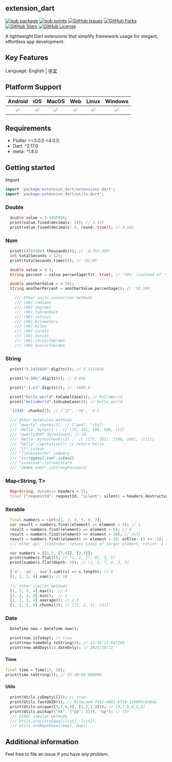 
## extension_dart
[![pub package](https://img.shields.io/pub/v/extension_dart.svg)](https://pub.dev/packages/extension_dart)
[![pub points](https://img.shields.io/pub/points/extension_dart?color=2E8B57&label=pub%20points)](https://pub.dev/packages/extension_dart/score)
[![GitHub Issues](https://img.shields.io/github/issues/leo1394/extension_dart.svg?branch=master)](https://github.com/leo1394/extension_dart/issues)
[![GitHub Forks](https://img.shields.io/github/forks/leo1394/extension_dart.svg?branch=master)](https://github.com/leo1394/extension_dart/network)
[![GitHub Stars](https://img.shields.io/github/stars/leo1394/extension_dart.svg?branch=master)](https://github.com/leo1394/extension_dart/stargazers)
[![GitHub License](https://img.shields.io/badge/license-MIT%20-blue.svg)](https://raw.githubusercontent.com/leo1394/extension_dart/master/LICENSE)

A lightweight Dart extensions that simplify framework usage for elegant, effortless app development.
## Key Features

Language: English | [中文](README-ZH.md)
## Platform Support

| Android | iOS | MacOS | Web | Linux | Windows |
| :-----: | :-: | :---: |:---:| :---: | :-----: |
|   ✅    | ✅  |  ✅   |  ✅  |  ✅   |   ✅    |

## Requirements

- Flutter >=3.0.0 <4.0.0
- Dart: ^2.17.0
- meta: ^1.8.0

## Getting started
Import
```dart
import 'package:extension_dart/extensions.dart';
import 'package:extension_dart/utils.dart';
``` 

### Double

```dart
  double value = 3.1415926;
  print(value.fixed(decimals: 3)); // 3.141
  print(value.fixed(decimals: 3, round: true)); // 3.142

```

### Num
```dart
  print((4783484).thousands()); // '4,783,484'
  int totalSeconds = 125;
  print(totalSeconds.timer()); // '02:05'

  double value = 0.5;
  String percent = value.percentage(fit: true); // '50%' (instead of '50.00%')

  double anotherValue = 0.501;
  String anotherPercent = anotherValue.percentage(); // '50.10%'

    /// Other units conversion methods
    /// (90).radians
    /// (90).degrees
    /// (90).fahrenheit
    /// (90).celsius
    /// (90).kilometers
    /// (90).miles
    /// (90).carats
    /// (90).ounces
    /// (90).caratsToGrams
    /// (90).ouncesToGrams

```

### String

```dart
  print("3.1415926".digits()); // 3.1415926

  print("4.56%".digits()); // 0.456

  print("-1.e3".digits()); // -1000.0

  print("hello world".toCamelCase()); // helloWorld
  print("HelloWorld".toSnakeCase()); // hello_world

  '12345'.chunks(2); // ['12', '34', '5']

  /// Other extension methods
  /// "qwerty".chunks(3); // ["qwe", "rty];
  /// 'Hello'.bytes() ;  // [72, 101, 108, 108, 111]
  /// "qwerty你好".bytesCount; // 10
  /// 'Hello'.bytesChunks(2) ;  // [[72, 101], [108, 108], [111]]
  /// "hello".capitalize(); // return Hello
  /// "{}".isJson 
  /// "?id=&search=".isQuery 
  /// "test@gmail.com".isEmail 
  /// "xxxxxxxx".isCreditCard 
  /// "dk9KK_ee83".isStrongPassword 
```

### Map<String, T>

```dart
  Map<String, dynamic> headers = {};
  final {"requestId": requestId, "silent": silent} = headers.destructure();

```

### Iterable

```dart
  final numbers = <int>[1, 2, 3, 5, 6, 7];
  var result = numbers.find((element) => element < 5); // 1
  result = numbers.find((element) => element > 5); // 6
  result = numbers.find((element) => element > 10); // null
  result = numbers.find((element) => element > 10, orElse: () => -1); // -1
  /// other api `findIndex` return index of target element, return -1 otherwise

  var numbers = [[1,2, [7,8]], [3,5]];
  print(numbers.flat()); // (1, 2, [7, 8], 3, 5)
  print(numbers.flat(depth: 2)); // (1, 2, 7, 8, 3, 5)

  ['a', 'aa', 'aaa'].sum((s) => s.length); // 6
  [1, 2, 3, 4].sum(); // 10
  
  /// Other similar methods
  [1, 2, 3, 4].max();  // 4
  [1, 2, 3, 4].min();  // 1
  [1, 2, 3, 4].average(); // 2.5
  [1, 2, 3, 4].chunks(3); // [[1, 2, 3], [4]]
```

### Date

```dart
  DateTime now = DateTime.now();

  print(now.isToday); // true
  print(now.timeOnly.toString()); // 11:56:23.647266
  print(now.addDays(1).dateOnly); // 2025/10/21
```

#### Time

```dart
final time = Time(15, 30);
print(time.toString()); // 15:30:00.000000

```

#### Utils

```dart
  print(Utils.isEmpty([])); // true
  print(Utils.fastUUID()); // 8c3acae0-fd12-4061-b714-119095c6ddda
  print(Utils.unique([3,7,8,9], [1,2,3,9])); // [3,7,8,9,1,2]
  print(Utils.pickup({"kk": {"pp": 3}}), "pp"); // [3]
  /// Other similar methods
  /// Utils.areListsEqual(list1, list2);
  /// Utils.areMapsEqual(map1, map2)
```


## Additional information
Feel free to file an issue if you have any problem.
